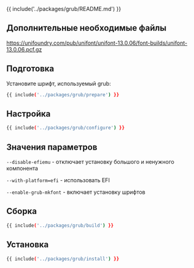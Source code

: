 {{ include('../packages/grub/README.md') }}

## Дополнительные необходимые файлы

https://unifoundry.com/pub/unifont/unifont-13.0.06/font-builds/unifont-13.0.06.pcf.gz

## Подготовка

Установите шрифт, используемый grub:

```bash 
{{ include('../packages/grub/prepare') }}
```

## Настройка

```bash 
{{ include('../packages/grub/configure') }}
```

## Значения параметров

`--disable-efiemu` - отключает установку большого и ненужного компонента

`--with-platform=efi` - использовать EFI

`--enable-grub-mkfont` - включает установку шрифтов

## Сборка

```bash 
{{ include('../packages/grub/build') }}
```

## Установка

```bash 
{{ include('../packages/grub/install') }}
```


